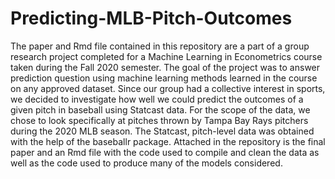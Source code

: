 # Predicting-MLB-Pitch-Outcomes

The paper and Rmd file contained in this repository are a part of a group research project completed for a Machine Learning in Econometrics course taken during the Fall 2020 semester. The goal of the project was to answer prediction question using machine learning methods learned in the course on any approved dataset. Since our group had a collective interest in sports, we decided to investigate how well we could predict the outcomes of a given pitch in baseball using Statcast data. For the scope of the data, we chose to look specifically at pitches thrown by Tampa Bay Rays pitchers during the 2020 MLB season. The Statcast, pitch-level data was obtained with the help of the baseballr package. Attached in the repository is the final paper and an Rmd file with the code used to compile and clean the data as well as the code used to produce many of the models considered. 
